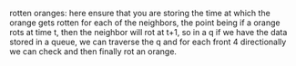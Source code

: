 rotten oranges:
here ensure that you are storing the time at which the orange gets rotten for each of the neighbors, the point being if a orange rots at time t, then the neighbor will rot at t+1, so in a q if we have the data stored in a queue, we can traverse the q and for each front 4 directionally we can check and then finally rot an orange.

